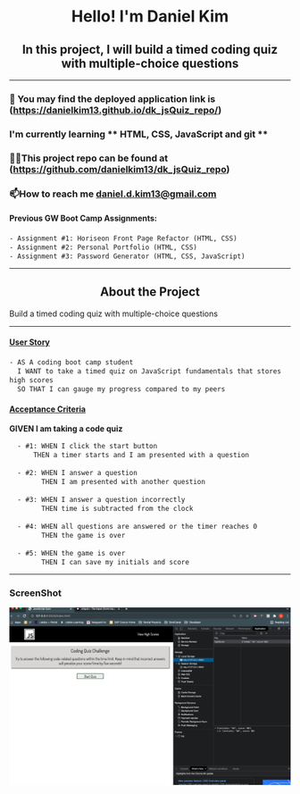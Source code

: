 <h1 align="center">Hello! I'm Daniel Kim</h1>
<h2 align="center">In this project, I will build a timed coding quiz with multiple-choice questions</h2>

<hr />

### 🔭 You may find the deployed application link is (https://danielkim13.github.io/dk_jsQuiz_repo/)

### I'm currently learning ** HTML, CSS, JavaScript and git **

### 👨‍💻This project repo can be found at (https://github.com/danielkim13/dk_jsQuiz_repo)

### 📫How to reach me **daniel.d.kim13@gmail.com**

#### Previous GW Boot Camp Assignments:

    - Assignment #1: Horiseon Front Page Refactor (HTML, CSS)
    - Assignment #2: Personal Portfolio (HTML, CSS)
    - Assignment #3: Password Generator (HTML, CSS, JavaScript)

<hr />

<h2 align="center"><b>About the Project</b></h4>

<p>Build a timed coding quiz with multiple-choice questions</p>

<hr />

<h4><u>User Story</u></h4>

    - AS A coding boot camp student
      I WANT to take a timed quiz on JavaScript fundamentals that stores high scores
      SO THAT I can gauge my progress compared to my peers

<h4><u>Acceptance Criteria</u></h4>

<p><b>GIVEN I am taking a code quiz</b></p>

      - #1: WHEN I click the start button
          THEN a timer starts and I am presented with a question

      - #2: WHEN I answer a question
            THEN I am presented with another question

      - #3: WHEN I answer a question incorrectly
            THEN time is subtracted from the clock

      - #4: WHEN all questions are answered or the timer reaches 0
            THEN the game is over

      - #5: WHEN the game is over
            THEN I can save my initials and score

<hr />

### ScreenShot

![](/assets/img/ch4shot.png)
